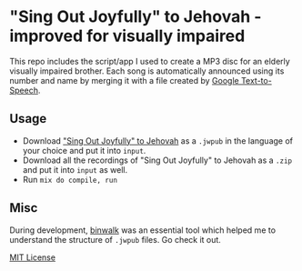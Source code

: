 # "Sing Out Joyfully" to Jehovah - improved for visually impaired

This repo includes the script/app I used to create a MP3 disc for an elderly
visually impaired brother. Each song is automatically announced using its number
and name by merging it with a file created by [Google Text-to-Speech](https://cloud.google.com/text-to-speech).

## Usage

- Download ["Sing Out Joyfully" to
  Jehovah](https://www.jw.org/en/library/music-songs/sing-out-joyfully/) as a
  `.jwpub` in the language of your choice and put it into `input`.
- Download all the recordings of "Sing Out Joyfully" to Jehovah as a `.zip` and put
  it into `input` as well.
- Run `mix do compile, run`

## Misc

During development, [binwalk](https://github.com/ReFirmLabs/binwalk) was an essential tool which helped me to understand the structure of `.jwpub` files. Go check it out.

[MIT License](./LICENSE)
